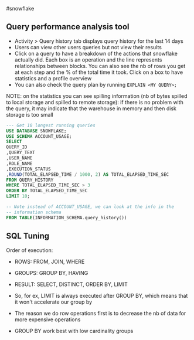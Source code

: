 #snowflake

## Query performance analysis tool

- Activity > Query history tab displays query history for the last 14 days
- Users can view other users queries but not view their results
- Click on a query to have a breakdown of the actions that snowflake actually did. Each box is an operation and the line represents relationships between blocks. You can also see the nb of rows you get at each step and the % of the total time it took. Click on a box to have statistics and a profile overview
- You can also check the query plan by running `EXPLAIN <MY QUERY>;`

NOTE: on the statistics you can see spilling information (nb of bytes spilled to local storage and spilled to remote storage): if there is no problem with the query, it may indicate that the warehouse in memory and then disk storage is too small

```sql
--- Get 10 longest running queries
USE DATABASE SNOWFLAKE;
USE SCHEMA ACCOUNT_USAGE;
SELECT
QUERY_ID
,QUERY_TEXT
,USER_NAME
,ROLE_NAME
,EXECUTION_STATUS
,ROUND(TOTAL_ELAPSED_TIME / 1000, 2) AS TOTAL_ELAPSED_TIME_SEC
FROM QUERY_HISTORY
WHERE TOTAL_ELAPSED_TIME_SEC > 3
ORDER BY TOTAL_ELAPSED_TIME_SEC
LIMIT 10;

-- Note instead of ACCOUNT_USAGE, we can look at the info in the
-- information schema
FROM TABLE(INFORMATION_SCHEMA.query_history())
```

## SQL Tuning

Order of execution:

- ROWS: FROM, JOIN, WHERE
- GROUPS: GROUP BY, HAVING
- RESULT: SELECT, DISTINCT, ORDER BY, LIMIT

- So, for ex, LIMIT is always executed after GROUP BY, which means that it won't accelerate our group by
- The reason we do row operations first is to decrease the nb of data for more expensive operations
- GROUP BY work best with low cardinality groups
